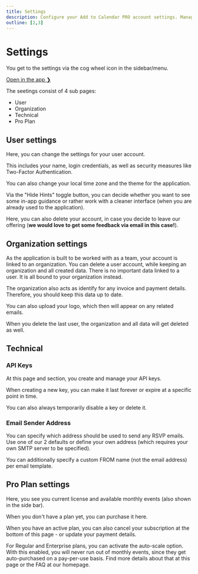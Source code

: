 ```yaml
---
title: Settings
description: Configure your Add to Calendar PRO account settings. Manage licensing, branding, and application preferences from the settings panel.
outline: [2,3]
---
```


# Settings

You get to the settings via the cog wheel icon in the sidebar/menu.

[Open in the app ❯](https://app.add-to-calendar-pro.com/settings)

The seetings consist of 4 sub pages:

* User
* Organization
* Technical
* Pro Plan

## User settings

Here, you can change the settings for your user account.

This includes your name, login credentials, as well as security measures like Two-Factor Authentication.

You can also change your local time zone and the theme for the application.

Via the "Hide Hints" toggle button, you can decide whether you want to see some in-app guidance or rather work with a cleaner interface (when you are already used to the application).

Here, you can also delete your account, in case you decide to leave our offering (**we would love to get some feedback via email in this case!**).

## Organization settings

As the application is built to be worked with as a team, your account is linked to an organization. You can delete a user account, while keeping an organization and all created data. There is no important data linked to a user. It is all bound to your organization instead.

The organization also acts as identify for any invoice and payment details. Therefore, you should keep this data up to date.

You can also upload your logo, which then will appear on any related emails.

When you delete the last user, the organization and all data will get deleted as well.

## Technical

### API Keys

At this page and section, you create and manage your API keys.

When creating a new key, you can make it last forever or expire at a specific point in time.

You can also always temporarily disable a key or delete it.

### Email Sender Address

You can specify which address should be used to send any RSVP emails.  
Use one of our 2 defaults or define your own address (which requires your own SMTP server to be specified).

You can additionally specify a custom FROM name (not the email address) per email template.

## Pro Plan settings

Here, you see you current license and available monthly events (also shown in the side bar).

When you don't have a plan yet, you can purchase it here.

When you have an active plan, you can also cancel your subscription at the bottom of this page - or update your payment details.

For Regular and Enterprise plans, you can activate the auto-scale option. With this enabled, you will never run out of monthly events, since they get auto-purchased on a pay-per-use basis.
Find more details about that at this page or the FAQ at our homepage.
